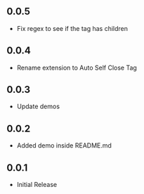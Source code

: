 ## 0.0.5

- Fix regex to see if the tag has children

## 0.0.4

- Rename extension to Auto Self Close Tag

## 0.0.3

- Update demos

## 0.0.2

- Added demo inside README.md

## 0.0.1

- Initial Release
